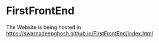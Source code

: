 # FirstFrontEnd
The Website is being hosted in https://swarnadeepghosh.github.io/FirstFrontEnd/index.html
